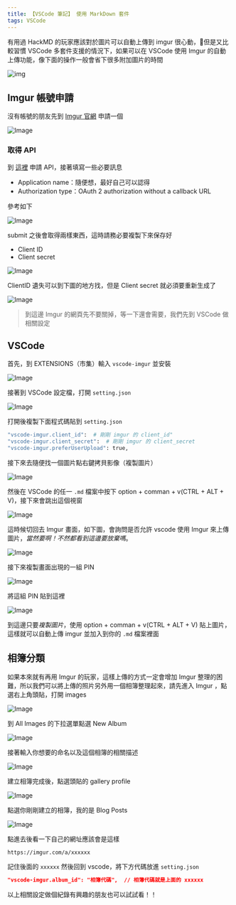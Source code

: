 ```yaml
---
title: 【VSCode 筆記】 使用 MarkDown 套件
tags: VSCode
---
```


有用過 HackMD 的玩家應該對於圖片可以自動上傳到 imgur 很心動，但是又比較習慣 VSCode 多套件支援的情況下，如果可以在 VSCode 使用 Imgur 的自動上傳功能，像下面的操作一般會省下很多附加圖片的時間

![img](https://i.imgur.com/jPm7V6t.gif)

## Imgur 帳號申請

沒有帳號的朋友先到 [Imgur 官網](https://imgur.com/) 申請一個

![Image](https://i.imgur.com/MvCSia8.png)

### 取得 API

到 [這裡](https://api.imgur.com/oauth2/addclient) 申請 API，接著填寫一些必要訊息

* Application name：隨便想，最好自己可以認得
* Authorization type：OAuth 2 authorization without a callback URL

參考如下

![Image](https://i.imgur.com/JoNS3ZD.png)

submit 之後會取得兩樣東西，這時請務必要複製下來保存好

* Client ID
* Client secret

![Image](https://i.imgur.com/sYK5Y32.png)

ClientID 遺失可以到下圖的地方找，但是 Client secret 就必須要重新生成了

![Image](https://i.imgur.com/hFb0xxU.png)

> 到這邊 Imgur 的網頁先不要關掉，等一下還會需要，我們先到 VSCode 做相關設定

## VSCode

首先，到 EXTENSIONS（市集）輸入 `vscode-imgur` 並安裝

![Image](https://i.imgur.com/K3MY9nS.png)

接著到 VSCode 設定檔，打開 `setting.json`

![Image](https://i.imgur.com/Rw5zllj.png)

打開後複製下面程式碼貼到 `setting.json`

```bash
"vscode-imgur.client_id":  # 剛剛 imgur 的 client_id"
"vscode-imgur.client_secret":  # 剛剛 imgur 的 client_secret
"vscode-imgur.preferUserUpload": true,
```

接下來去隨便找一個圖片點右鍵拷貝影像（複製圖片）

![Image](https://i.imgur.com/VfPsNQC.png)

然後在 VSCode 的任一 `.md` 檔案中按下 option + comman + v(CTRL + ALT + V)，接下來會跳出這個視窗

![Image](https://i.imgur.com/00yEWLA.png)

這時候切回去 Imgur 畫面，如下圖，會詢問是否允許 vscode 使用 Imgur 來上傳圖片，*當然要啊！不然都看到這邊要放棄嗎*。

![Image](https://i.imgur.com/mNgYVSW.png)

接下來複製畫面出現的一組 PIN

![Image](https://i.imgur.com/Q0WI9Fc.png)

將這組 PIN 貼到這裡

![Image](https://i.imgur.com/8P4lzoz.png)

到這邊只要*複製圖片*，使用 option + comman + v(CTRL + ALT + V) 貼上圖片，這樣就可以自動上傳 imgur 並加入到你的 `.md` 檔案裡面

## 相簿分類

如果本來就有再用 Imgur 的玩家，這樣上傳的方式一定會增加 Imgur 整理的困難，所以我們可以將上傳的照片另外用一個相簿整理起來，請先進入 Imgur ，點選右上角頭貼，打開 images

![Image](https://i.imgur.com/YSmMznP.png)

到 All Images 的下拉選單點選 New Album

![Image](https://i.imgur.com/xZfz4vB.png)

接著輸入你想要的命名以及這個相簿的相關描述

![Image](https://i.imgur.com/QYnSFop.png)

建立相簿完成後，點選頭貼的 gallery profile

![Image](https://i.imgur.com/DmrwItv.png)

點選你剛剛建立的相簿，我的是 Blog Posts

![Image](https://i.imgur.com/HZG8B6z.png)

點進去後看一下自己的網址應該會是這樣

`https://imgur.com/a/xxxxxx`

記住後面的 `xxxxxx` 然後回到 vscode，將下方代碼放進 `setting.json`

``` json
"vscode-imgur.album_id": "相簿代碼",  // 相簿代碼就是上面的 xxxxxx
```

以上相關設定做個紀錄有興趣的朋友也可以試試看！！
